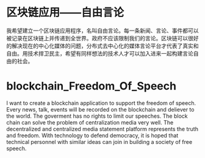# 区块链应用——自由言论
我希望建立一个区块链应用程序，名叫自由言论。每一条新闻、言论、事件都可以被记录在区块链上并传递到全世界。政府不应该限制我们的言论。区块链可以很好的解决现在的中心化媒体的问题，分布式去中心化的媒体言论平台才代表了真实和自由。用技术捍卫民主，希望有同样想法的技术人才可以加入进来一起构建言论自由的社会。

# blockchain_Freedom_Of_Speech
I want to create a blockchain application to support the freedom of speech. Every news, talk, events will be recorded on the blockchain and deliever to the world. The goverment has no rights to limit our speeches. The block chain can solve the problem of centralization media very well. The decentralized and centralized media statement platform represents the truth and freedom. With technology to defend democracy, it is hoped that technical personnel with similar ideas can join in building a society of free speech.
